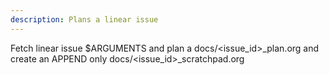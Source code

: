 ```yaml
---
description: Plans a linear issue
---
```

Fetch linear issue $ARGUMENTS and plan a docs/<issue_id>_plan.org and create an APPEND only docs/<issue_id>_scratchpad.org